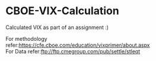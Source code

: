 # CBOE-VIX-Calculation
Calculated VIX as part of an assignment :)

For methodology refer:https://cfe.cboe.com/education/vixprimer/about.aspx   
For Data refer:ftp://ftp.cmegroup.com/pub/settle/stleqt
